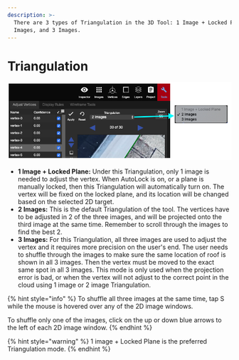 ```yaml
---
description: >-
  There are 3 types of Triangulation in the 3D Tool: 1 Image + Locked Plane, 2
  Images, and 3 Images.
---
```


# Triangulation

![](../../.gitbook/assets/triangulation-01.png)

* **1 Image + Locked Plane:** Under this Triangulation, only 1 image is needed to adjust the vertex. When AutoLock is on, or a plane is manually locked, then this Triangulation will automatically turn on. The vertex will be fixed on the locked plane, and its location will be changed based on the selected 2D target. 
* **2 Images:** This is the default Triangulation of the tool. The vertices have to be adjusted in 2 of the three images, and will be projected onto the third image at the same time. Remember to scroll through the images to find the best 2.
* **3 Images:** For this Triangulation, all three images are used to adjust the vertex and it requires more precision on the user's end. The user needs to shuffle through the images to make sure the same location of roof is shown in all 3 images. Then the vertex must be moved to the exact same spot in all 3 images. This mode is only used when the projection error is bad, or when the vertex will not adjust to the correct point in the cloud using 1 image or 2 image Triangulation.

{% hint style="info" %}
To shuffle all three images at the same time, tap S while the mouse is hovered over any of the 2D image windows.

To shuffle only one of the images, click on the up or down blue arrows to the left of each 2D image window.
{% endhint %}

{% hint style="warning" %}
1 image + Locked Plane is the preferred Triangulation mode.
{% endhint %}

